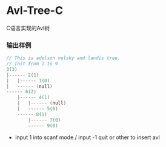 # Avl-Tree-C

C语言实现的Avl树

### 输出样例

```cpp
// This is adelson velsky and landis tree.
// Init from 1 to 9.
3(3)
|------ 2(1)
|   |------ 1(0)
|   ------ (null)
------ 6(2)
    |------ 4(1)
    |   |------ (null)
    |   ------ 5(0)
    ------ 8(1)
        |------ 7(0)
        ------ 9(0)
```
- input 1 into scanf mode / input -1 quit or other to insert avl
